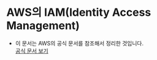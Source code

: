 <h1>AWS의 IAM(Identity Access Management)</h1>

- 이 문서는 AWS의 공식 문서를 참조해서 정리한 것입니다.  
  <a href="https://docs.aws.amazon.com/ko_kr/IAM/latest/UserGuide/id.html">공식 문서 보기</a>
